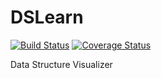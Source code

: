 # DSLearn

[![Build Status](https://travis-ci.org/dsnowb/dslearn.svg?branch=master)](https://travis-ci.org/dsnowb/dslearn)
[![Coverage Status](https://coveralls.io/repos/github/dsnowb/dslearn/badge.svg?branch=master)](https://coveralls.io/github/dsnowb/dslearn?branch=master)

Data Structure Visualizer
